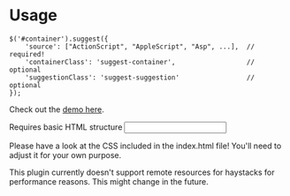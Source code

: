 # Usage
	
	$('#container').suggest({
		'source': ["ActionScript", "AppleScript", "Asp", ...],  // required!
		'containerClass': 'suggest-container',                  // optional
		'suggestionClass': 'suggest-suggestion'                 // optional
	});

Check out the [demo here](http://www.polarblau.com/code/jquery/suggest).
	
Requires basic HTML structure
	<input type="text" name="search" id="search" class="search" />
	
Please have a look at the CSS included in the index.html file! You'll need to adjust it for your own purpose.
	
This plugin currently doesn't support remote resources for haystacks for performance reasons. This might change in the future.